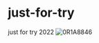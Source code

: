 # just-for-try
just for try 2022
![0R1A8846](https://github.com/KanrabitChala/just-for-try/assets/169604924/64427e0a-37fc-4acc-834d-2d51101522a9)
